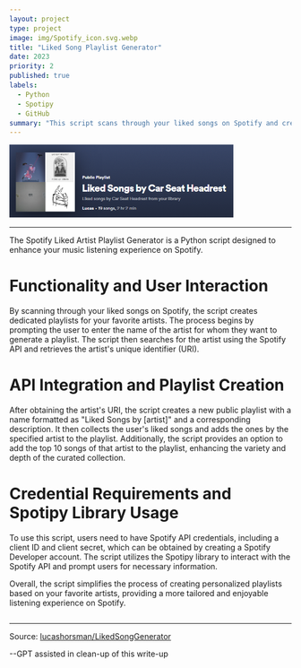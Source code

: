 ```yaml
---
layout: project
type: project
image: img/Spotify_icon.svg.webp
title: "Liked Song Playlist Generator"
date: 2023
priority: 2
published: true
labels:
  - Python
  - Spotipy
  - GitHub
summary: "This script scans through your liked songs on Spotify and creates dedicated playlists for your favorite artists."
---
```

<img width= "400px" src="../img/cotton/likedsongscsh.png" class="img-thumbnail" >

<hr>

The Spotify Liked Artist Playlist Generator is a Python script designed to enhance your music listening experience on Spotify.

# Functionality and User Interaction
By scanning through your liked songs on Spotify, the script creates dedicated playlists for your favorite artists. The process begins by prompting the user to enter the name of the artist for whom they want to generate a playlist. The script then searches for the artist using the Spotify API and retrieves the artist's unique identifier (URI).

# API Integration and Playlist Creation
After obtaining the artist's URI, the script creates a new public playlist with a name formatted as "Liked Songs by [artist]" and a corresponding description. It then collects the user's liked songs and adds the ones by the specified artist to the playlist. Additionally, the script provides an option to add the top 10 songs of that artist to the playlist, enhancing the variety and depth of the curated collection.
# Credential Requirements and Spotipy Library Usage
To use this script, users need to have Spotify API credentials, including a client ID and client secret, which can be obtained by creating a Spotify Developer account. The script utilizes the Spotipy library to interact with the Spotify API and prompt users for necessary information. 

Overall, the script simplifies the process of creating personalized playlists based on your favorite artists, providing a more tailored and enjoyable listening experience on Spotify.
<pre>
</pre>

<hr>

Source: <a href="https://github.com/lucashorsman/Spotify-Liked-Artist-Playlist-Generator"><i class="large github icon "></i>lucashorsman/LikedSongGenerator</a>


--GPT assisted in clean-up of this write-up
